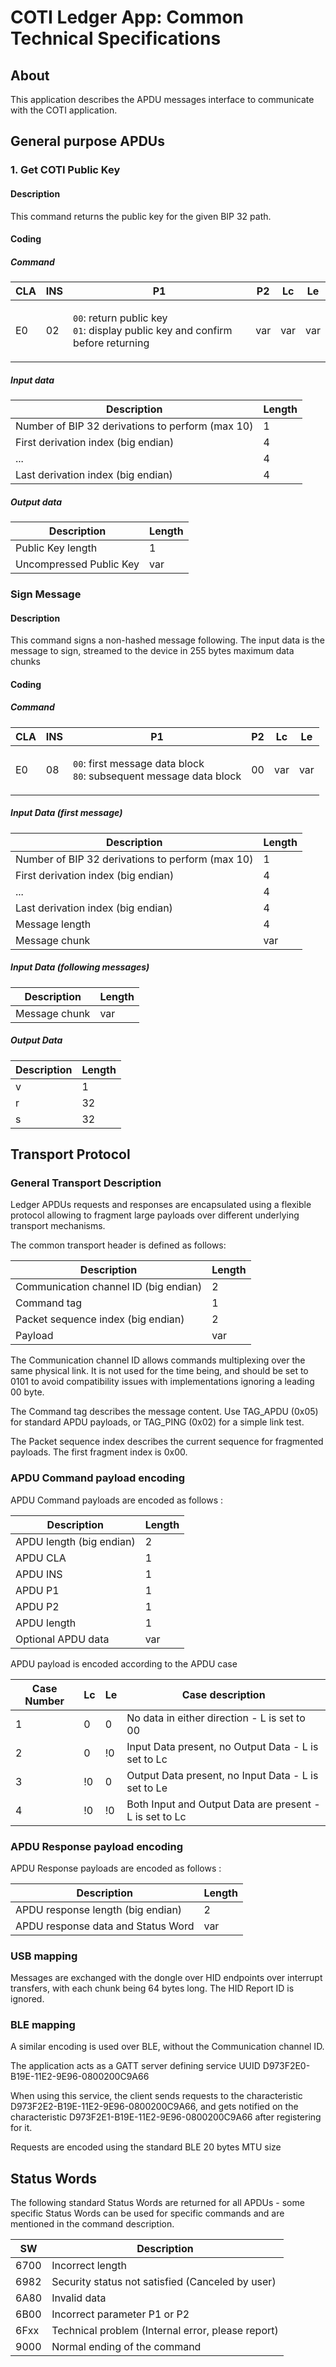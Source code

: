 # COTI Ledger App: Common Technical Specifications

## About

This application describes the APDU messages interface to communicate with the COTI application.

## General purpose APDUs

### 1. Get COTI Public Key

#### Description

This command returns the public key for the given BIP 32 path.

#### Coding

##### Command

| **CLA** | **INS**  | **P1**               | **P2**       | **Lc**     | **Le**
| ------- | -------- | ---------------------| ------------ | ---------- | ------ |
|   E0  |   02   |  <p>`00`: return public key<br/>`01`: display public key and confirm before returning</p> | var | var | var

##### Input data

| **Description**                                     | **Length**
| ------------- | ------------- |
| Number of BIP 32 derivations to perform (max 10)  | 1
| First derivation index (big endian)               | 4
| ...                                               | 4
| Last derivation index (big endian)                | 4

##### Output data

| **Description**                                     | **Length**
| ------------- | ------------- |
| Public Key length                                 | 1
| Uncompressed Public Key                           | var

### Sign Message

#### Description

This command signs a non-hashed message following. The input data is the message to sign, streamed to the device in 255 bytes
maximum data chunks

#### Coding

##### Command

| **CLA** | **INS**  | **P1**               | **P2**       | **Lc**     | **Le**
| ------- | -------- | ---------------------| ------------ | ---------- | ------ |
|   E0  |   08   |  <p>`00`: first message data block<br/>`80`: subsequent message data block</p>|   00       | var | var|

##### Input Data (first message)

| **Description**                                    | **Length**
| ------------- | ------------- |
| Number of BIP 32 derivations to perform (max 10) | 1
| First derivation index (big endian)              | 4
| ...                                              | 4
| Last derivation index (big endian)               | 4
| Message length                                   | 4
| Message chunk                                    | var

##### Input Data (following messages)

| **Description**                                    | **Length**
| ------------- | ------------- |
| Message chunk                                    | var

##### Output Data

| **Description**                                    | **Length**
| ------------- | ------------- |
| v                                                | 1
| r                                                | 32
| s                                                | 32

## Transport Protocol

### General Transport Description

Ledger APDUs requests and responses are encapsulated using a flexible protocol allowing to fragment large payloads over different underlying transport mechanisms.

The common transport header is defined as follows:

| **Description**                          | **Length**
| ------------- | ------------- |
| Communication channel ID (big endian)  | 2
| Command tag                            | 1
| Packet sequence index (big endian)     | 2
| Payload                                | var

The Communication channel ID allows commands multiplexing over the same physical link. It is not used for the time being, and should be set to 0101 to avoid compatibility issues with implementations ignoring a leading 00 byte.

The Command tag describes the message content. Use TAG_APDU (0x05) for standard APDU payloads, or TAG_PING (0x02) for a simple link test.

The Packet sequence index describes the current sequence for fragmented payloads. The first fragment index is 0x00.

### APDU Command payload encoding

APDU Command payloads are encoded as follows :

| **Description**             | **Length**
| ------------- | ------------- |
| APDU length (big endian)  | 2
| APDU CLA                  | 1
| APDU INS                  | 1
| APDU P1                   | 1
| APDU P2                   | 1
| APDU length               | 1
| Optional APDU data        | var

APDU payload is encoded according to the APDU case

| Case Number  | **Lc** | **Le** | Case description |
| ------------ | ------ | -------| ---------------- |
|   1          |  0   |  0   | No data in either direction - L is set to 00
|   2          |  0   |  !0  | Input Data present, no Output Data - L is set to Lc
|   3          |  !0  |  0   | Output Data present, no Input Data - L is set to Le
|   4          |  !0  |  !0  | Both Input and Output Data are present - L is set to Lc

### APDU Response payload encoding

APDU Response payloads are encoded as follows :

| **Description**                      | **Length**
| ------------- | ------------- |
| APDU response length (big endian)  | 2
| APDU response data and Status Word | var

### USB mapping

Messages are exchanged with the dongle over HID endpoints over interrupt transfers, with each chunk being 64 bytes long. The HID Report ID is ignored.

### BLE mapping

A similar encoding is used over BLE, without the Communication channel ID.

The application acts as a GATT server defining service UUID D973F2E0-B19E-11E2-9E96-0800200C9A66

When using this service, the client sends requests to the characteristic D973F2E2-B19E-11E2-9E96-0800200C9A66, and gets notified on the characteristic D973F2E1-B19E-11E2-9E96-0800200C9A66 after registering for it.

Requests are encoded using the standard BLE 20 bytes MTU size

## Status Words

The following standard Status Words are returned for all APDUs - some specific Status Words can be used for specific commands and are mentioned in the command description.

| **SW**     | **Description**
| ------------- | ------------- |
|   6700   | Incorrect length
|   6982   | Security status not satisfied (Canceled by user)
|   6A80   | Invalid data
|   6B00   | Incorrect parameter P1 or P2
|   6Fxx   | Technical problem (Internal error, please report)
|   9000   | Normal ending of the command
